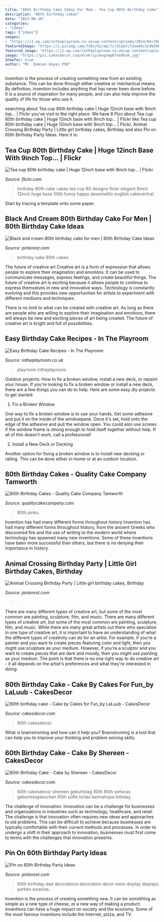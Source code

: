 ```yaml
---
title: "80th Birthday Cake Ideas For Mum - Tea Cup 80th Birthday Cake"
description: "80th birthday cakes"
date: "2023-06-10"
categories:
- "ideas"
tags: ["ideas"]
images:
- "https://i1.wp.com/intheplayroom.co.uk/wp-content/uploads/2014/04/20easybirthdaycakes.png?fit=736%2C1103&amp;ssl=1"
featuredImage: "https://i.pinimg.com/736x/d1/ab/7c/d1ab7c72ea69c3c0b50bbf6eb4f83f94.jpg"
featured_image: "https://i1.wp.com/intheplayroom.co.uk/wp-content/uploads/2014/04/20easybirthdaycakes.png?fit=736%2C1103&amp;ssl=1"
image: "https://pic.cakesdecor.com/m/vkriyzmvgsmp07xe0hak.jpg"
ShowToc: true
author: "Mr. Damien Hayes PhD"
---
```



Invention is the process of creating something new from an existing substance. This can be done through either creative or mechanical means. By definition, invention includes anything that has never been done before. It is a source of inspiration for many people, and can also help improve the quality of life for those who use it.

	

		
searching about Tea cup 80th birthday cake | Huge 12inch base with 9inch top… | Flickr you've visit to the right place. We have 8 Pics about Tea cup 80th birthday cake | Huge 12inch base with 9inch top… | Flickr like Tea cup 80th birthday cake | Huge 12inch base with 9inch top… | Flickr, Animal Crossing Birthday Party | Little girl birthday cakes, Birthday and also Pin on 60th Birthday Party Ideas. Here it is:
		
    
## Tea Cup 80th Birthday Cake | Huge 12inch Base With 9inch Top… | Flickr

<img loading=lazy src="https://c2.staticflickr.com/4/3383/5738844686_ec1378d8d1_b.jpg" onerror="this.onerror=null;this.src='https://tse2.mm.bing.net/th?id=OIP.eK8dMd5RO9_3WEHfGf4x8gHaJ4&amp;pid=15.1';" alt="Tea cup 80th birthday cake | Huge 12inch base with 9inch top… | Flickr">

_Source: flickr.com_

>birthday 80th cake cakes tea cup 80 designs flickr elegant 9inch 12inch huge base 50th funny happy davemelillo english cakecentral. 

	

Start by tracing a template onto some paper.

    
## Black And Cream 80th Birthday Cake For Men | 80th Birthday Cake Ideas

<img loading=lazy src="https://i.pinimg.com/736x/17/4f/f5/174ff5433519251a523de5d26dbfcaf0--birthday-cakes-for-men--birthday.jpg?b=t" onerror="this.onerror=null;this.src='https://tse4.mm.bing.net/th?id=OIP.FyvFr3IFxpVaeX7AnRCGjgHaJ3&amp;pid=15.1';" alt="Black and cream 80th birthday cake for men | 80th Birthday Cake Ideas">

_Source: pinterest.com_

>birthday cake 80th cakes. 

	

The future of creative art
Creative art is a form of expression that allows people to explore their imagination and emotions. It can be used to communicate messages, express feelings, and create beautiful things.
The future of creative art is exciting because it allows people to continue to express themselves in new and innovative ways. Technology is constantly evolving and this provides new opportunities for artists to experiment with different mediums and techniques.

There is no limit to what can be created with creative art. As long as there are people who are willing to explore their imagination and emotions, there will always be new and exciting pieces of art being created. The future of creative art is bright and full of possibilities.

    
## Easy Birthday Cake Recipes - In The Playroom

<img loading=lazy src="https://i1.wp.com/intheplayroom.co.uk/wp-content/uploads/2014/04/20easybirthdaycakes.png?fit=736%2C1103&amp;ssl=1" onerror="this.onerror=null;this.src='https://tse3.mm.bing.net/th?id=OIP.mj9i3yFG7gJPakxnqazYgwHaLG&amp;pid=15.1';" alt="Easy Birthday Cake Recipes - In The Playroom">

_Source: intheplayroom.co.uk_

>playroom intheplayroom. 

	

Outdoor projects: How to fix a broken window, install a new deck, or repaint your house.
If you're looking to fix a broken window or install a new deck, there are a few things you can do to help. Here are some easy diy projects to get started:
1. Fix a Broken Window

One way to fix a broken window is to use your hands. Get some adhesive and put it on the inside of the windowpane. Once it's set, hold onto the edge of the adhesive and pull the window open. You could also use screws if the window frame is strong enough to hold itself together without help. If all of this doesn't work, call a professional!

2. Install a New Deck or Decking

Another option for fixing a broken window is to install new decking or railing. This can be done either in-home or at an outdoor location.

    
## 80th Birthday Cakes - Quality Cake Company Tamworth

<img loading=lazy src="https://w2d8a5y9.stackpathcdn.com/wp-content/uploads/2019/12/floral-pinks-square-705x683.jpg" onerror="this.onerror=null;this.src='https://tse1.mm.bing.net/th?id=OIP.exHGyUxbr9Qxn6W7Ti53CgHaHL&amp;pid=15.1';" alt="80th Birthday Cakes - Quality Cake Company Tamworth">

_Source: qualitycakecompany.com_

>80th pinks. 

	

Invention has had many different forms throughout history
Invention has had many different forms throughout history, from the ancient Greeks who discovered fire and the use of writing to the modern world where technology has spawned many new inventions. Some of these inventions have been more successful than others, but there is no denying their importance in history.

    
## Animal Crossing Birthday Party | Little Girl Birthday Cakes, Birthday

<img loading=lazy src="https://i.pinimg.com/736x/d1/ab/7c/d1ab7c72ea69c3c0b50bbf6eb4f83f94.jpg" onerror="this.onerror=null;this.src='https://tse4.mm.bing.net/th?id=OIP.DdsvGyI6AiOKcOfLaLtkHAHaJ3&amp;pid=15.1';" alt="Animal Crossing Birthday Party | Little girl birthday cakes, Birthday">

_Source: pinterest.com_

>. 

	

There are many different types of creative art, but some of the most common are painting, sculpture, film, and music.
There are many different types of creative art, but some of the most common are painting, sculpture, film, and music. While there are many great artists out there who specialize in one type of creative art, it is important to have an understanding of what the different types of creativity can do for an artist. For example, if you’re a painter and you want to create pieces featuring color and light, then you might use sculpture as your medium. However, if you’re a sculptor and you want to create pieces that are dark and moody, then you might use painting as your medium. The point is that there is no one right way to do creative art - it all depends on the artist's preferences and what they're interested in doing.

    
## 80th Birthday Cake - Cake By Cakes For Fun_by LaLuub - CakesDecor

<img loading=lazy src="https://pic.cakesdecor.com/m/vkriyzmvgsmp07xe0hak.jpg" onerror="this.onerror=null;this.src='https://tse3.mm.bing.net/th?id=OIP.LkSeaa0ZqvyS2S_Urh0urwHaLH&amp;pid=15.1';" alt="80th birthday cake - Cake by Cakes for Fun_by LaLuub - CakesDecor">

_Source: cakesdecor.com_

>80th cakesdecor. 

	

What is brainstroming and how can it help you?
Brainstroming is a tool that can help you to improve your thinking and problem solving skills.

    
## 60th Birthday Cake - Cake By Shereen - CakesDecor

<img loading=lazy src="https://pic.cakesdecor.com/m/o18t0xissspeupe1pigh.jpg" onerror="this.onerror=null;this.src='https://tse3.mm.bing.net/th?id=OIP.1Hys5lQxhaBoioJk64FmVAHaJ3&amp;pid=15.1';" alt="60th Birthday Cake - Cake by Shereen - CakesDecor">

_Source: cakesdecor.com_

>60th cakesdecor shereen geburtstag 90th 80th señoras geburtstagskuchen 65th süße tortas karinahope bithday. 

	

The challenge of innovation:
Innovation can be a challenge for businesses and organizations in industries such as technology, healthcare, and retail. The challenge is that innovation often requires new ideas and approaches to old problems. This can be difficult to achieve because businesses are typically comfortable with their current methods and processes. In order to undergo a shift in their approach to innovation, businesses must first come to terms with the challenges that innovation presents.

    
## Pin On 60th Birthday Party Ideas

<img loading=lazy src="https://i.pinimg.com/736x/88/5c/e8/885ce814f263a74a584f7506645f115d.jpg" onerror="this.onerror=null;this.src='https://tse3.mm.bing.net/th?id=OIP.15_dI0elEkwMqBMrKxORTAHaJ3&amp;pid=15.1';" alt="Pin on 60th Birthday Party Ideas">

_Source: pinterest.com_

>60th birthday dad decorations decoration decor mom display displays parties surprise. 

	

Invention is the process of creating something new. It can be something as simple as a new type of cheese, or a new way of making a product. Inventions can have a huge impact on society and the economy. Some of the most famous inventions include the Internet, pizza, and TV.

